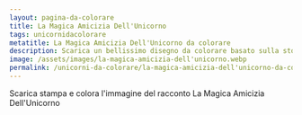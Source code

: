 ```yaml
---
layout: pagina-da-colorare
title: La Magica Amicizia Dell'Unicorno
tags: unicornidacolorare
metatitle: La Magica Amicizia Dell'Unicorno da colorare
description: Scarica un bellissimo disegno da colorare basato sulla storia La Magica Amicizia Dell'Unicorno
image: /assets/images/la-magica-amicizia-dell'unicorno.webp
permalink: /unicorni-da-colorare/la-magica-amicizia-dell'unicorno-da-colorare.html
---
```

Scarica stampa e colora l'immagine del racconto La Magica Amicizia Dell'Unicorno
